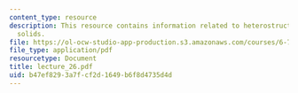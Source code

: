 ```yaml
---
content_type: resource
description: This resource contains information related to heterostructures and inhomogeneous
  solids.
file: https://ol-ocw-studio-app-production.s3.amazonaws.com/courses/6-730-physics-for-solid-state-applications-spring-2003/b47ef8293a7fcf2d1649b6f8d4735d4d_lecture_26.pdf
file_type: application/pdf
resourcetype: Document
title: lecture_26.pdf
uid: b47ef829-3a7f-cf2d-1649-b6f8d4735d4d
---
```


